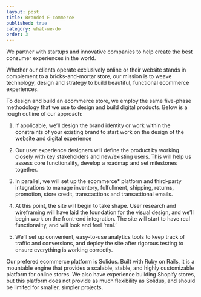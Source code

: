 ```yaml
---
layout: post
title: Branded E-commerce
published: true
category: what-we-do
order: 3
---
```


We partner with startups and innovative companies to help create the best consumer experiences in the world.

<!-- more -->

Whether our clients operate exclusively online or their website stands in complement to a bricks-and-mortar store, our mission is to weave technology, design and strategy to build beautiful, functional ecommerce experiences.

To design and build an ecommerce store, we employ the same five-phase methodology that we use to design and build digital products. Below is a rough outline of our approach:

1. If applicable, we’ll design the brand identity or work within the constraints of your existing brand to start work on the design of the website and digital experience

2. Our user experience designers will define the product by working closely with key stakeholders and new/existing users. This will help us assess core functionality, develop a roadmap and set milestones together.

3. In parallel, we will set up the ecommerce* platform and third-party integrations to manage inventory, fulfullment, shipping, returns, promotion, store credit, transcactions and transactional emails.

4. At this point, the site will begin to take shape. User research and wireframing will have laid the foundation for the visual design, and we’ll begin work on the front-end integration. The site will start to have real functionality, and will look and feel ‘real.’

5. We’ll set up convenient, easy-to-use analytics tools to keep track of traffic and conversions, and deploy the site after rigorous testing to ensure everything is working correctly.

Our prefered ecommerce platform is Solidus.  Built with Ruby on Rails, it is a mountable engine that provides a scalable, stable, and highly customizable platform for online stores. We also have experience building Shopify stores, but this platform does not provide as much flexibility as Solidus, and should be limited for smaller, simpler projects.

